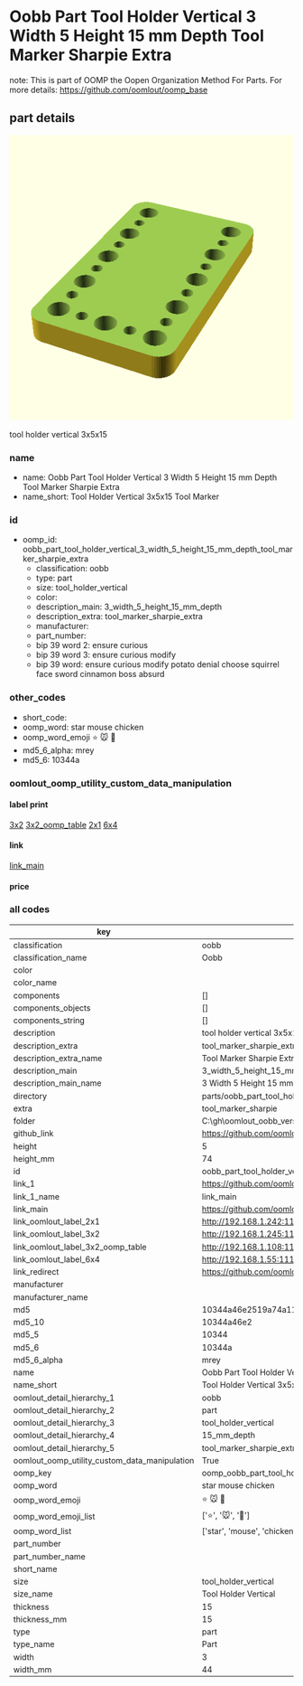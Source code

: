 # Oobb Part Tool Holder Vertical 3 Width 5 Height 15 mm Depth Tool Marker Sharpie Extra  

note: This is part of OOMP the Oopen Organization Method For Parts. For more details: https://github.com/oomlout/oomp_base

##  part details
  

[![](3dpr.png)](3dpr.png)

tool holder vertical 3x5x15



### name
* name: Oobb Part Tool Holder Vertical 3 Width 5 Height 15 mm Depth Tool Marker Sharpie Extra
* name_short: Tool Holder Vertical 3x5x15 Tool Marker
### id
* oomp_id: oobb_part_tool_holder_vertical_3_width_5_height_15_mm_depth_tool_marker_sharpie_extra
  * classification: oobb
  * type: part
  * size: tool_holder_vertical
  * color: 
  * description_main: 3_width_5_height_15_mm_depth
  * description_extra: tool_marker_sharpie_extra
  * manufacturer: 
  * part_number: 
  * bip 39 word 2: ensure curious
  * bip 39 word 3: ensure curious modify
  * bip 39 word: ensure curious modify potato denial choose squirrel face sword cinnamon boss absurd

### other_codes
* short_code: 
* oomp_word: star mouse chicken
* oomp_word_emoji :star: :mouse: :chicken:
* md5_6_alpha: mrey
* md5_6: 10344a






### oomlout_oomp_utility_custom_data_manipulation
#### label print
[3x2](http://192.168.1.245:1112/?label=oomp%20mrey)
[3x2_oomp_table](http://192.168.1.108:1112/?label=oomp%20mrey)
[2x1](http://192.168.1.242:1112/?label=oomp%20mrey)
[6x4](http://192.168.1.55:1112/?label=oomp%20mrey)    

#### link

[link_main](https://github.com/oomlout/oomlout_oobb_version_4_generated_parts/tree/main/navigation_oomp/oobb/part/tool_holder_vertical/3_width_5_height_15_mm_depth/tool_marker_sharpie_extra/part)                              

#### price







### all codes 
| key | value |  
| --- | --- |  
| classification | oobb |  
| classification_name | Oobb |  
| color |  |  
| color_name |  |  
| components | [] |  
| components_objects | [] |  
| components_string | [] |  
| description | tool holder vertical 3x5x15 |  
| description_extra | tool_marker_sharpie_extra |  
| description_extra_name | Tool Marker Sharpie Extra |  
| description_main | 3_width_5_height_15_mm_depth |  
| description_main_name | 3 Width 5 Height 15 mm Depth |  
| directory | parts/oobb_part_tool_holder_vertical_3_width_5_height_15_mm_depth_tool_marker_sharpie_extra |  
| extra | tool_marker_sharpie |  
| folder | C:\gh\oomlout_oobb_version_4_generated_parts\parts\oobb_part_tool_holder_vertical_3_width_5_height_15_mm_depth_tool_marker_sharpie_extra |  
| github_link | https://github.com/oomlout/oomlout_oomp_part_src/tree/main/parts/oobb_part_tool_holder_vertical_3_width_5_height_15_mm_depth_tool_marker_sharpie_extra |  
| height | 5 |  
| height_mm | 74 |  
| id | oobb_part_tool_holder_vertical_3_width_5_height_15_mm_depth_tool_marker_sharpie_extra |  
| link_1 | https://github.com/oomlout/oomlout_oobb_version_4_generated_parts/tree/main/navigation_oomp/oobb/part/tool_holder_vertical/3_width_5_height_15_mm_depth/tool_marker_sharpie_extra/part |  
| link_1_name | link_main |  
| link_main | https://github.com/oomlout/oomlout_oobb_version_4_generated_parts/tree/main/navigation_oomp/oobb/part/tool_holder_vertical/3_width_5_height_15_mm_depth/tool_marker_sharpie_extra/part |  
| link_oomlout_label_2x1 | http://192.168.1.242:1112/?label=oomp%20mrey |  
| link_oomlout_label_3x2 | http://192.168.1.245:1112/?label=oomp%20mrey |  
| link_oomlout_label_3x2_oomp_table | http://192.168.1.108:1112/?label=oomp%20mrey |  
| link_oomlout_label_6x4 | http://192.168.1.55:1112/?label=oomp%20mrey |  
| link_redirect | https://github.com/oomlout/oomlout_oobb_version_4_generated_parts/tree/main/parts/oobb_tool_holder_vertical_03_05_15_ex_tool_marker_sharpie |  
| manufacturer |  |  
| manufacturer_name |  |  
| md5 | 10344a46e2519a74a11d3a8d1d4d7a5a |  
| md5_10 | 10344a46e2 |  
| md5_5 | 10344 |  
| md5_6 | 10344a |  
| md5_6_alpha | mrey |  
| name | Oobb Part Tool Holder Vertical 3 Width 5 Height 15 mm Depth Tool Marker Sharpie Extra |  
| name_short | Tool Holder Vertical 3x5x15 Tool Marker |  
| oomlout_detail_hierarchy_1 | oobb |  
| oomlout_detail_hierarchy_2 | part |  
| oomlout_detail_hierarchy_3 | tool_holder_vertical |  
| oomlout_detail_hierarchy_4 | 15_mm_depth |  
| oomlout_detail_hierarchy_5 | tool_marker_sharpie_extra |  
| oomlout_oomp_utility_custom_data_manipulation | True |  
| oomp_key | oomp_oobb_part_tool_holder_vertical_3_width_5_height_15_mm_depth_tool_marker_sharpie_extra |  
| oomp_word | star mouse chicken |  
| oomp_word_emoji | :star: :mouse: :chicken: |  
| oomp_word_emoji_list | [':star:', ':mouse:', ':chicken:'] |  
| oomp_word_list | ['star', 'mouse', 'chicken'] |  
| part_number |  |  
| part_number_name |  |  
| short_name |  |  
| size | tool_holder_vertical |  
| size_name | Tool Holder Vertical |  
| thickness | 15 |  
| thickness_mm | 15 |  
| type | part |  
| type_name | Part |  
| width | 3 |  
| width_mm | 44 |  
